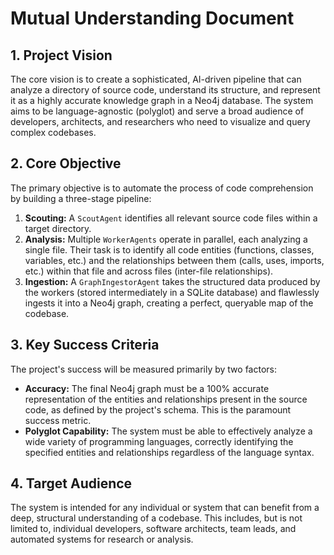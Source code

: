 # Mutual Understanding Document

## 1. Project Vision

The core vision is to create a sophisticated, AI-driven pipeline that can analyze a directory of source code, understand its structure, and represent it as a highly accurate knowledge graph in a Neo4j database. The system aims to be language-agnostic (polyglot) and serve a broad audience of developers, architects, and researchers who need to visualize and query complex codebases.

## 2. Core Objective

The primary objective is to automate the process of code comprehension by building a three-stage pipeline:

1.  **Scouting:** A `ScoutAgent` identifies all relevant source code files within a target directory.
2.  **Analysis:** Multiple `WorkerAgents` operate in parallel, each analyzing a single file. Their task is to identify all code entities (functions, classes, variables, etc.) and the relationships between them (calls, uses, imports, etc.) within that file and across files (inter-file relationships).
3.  **Ingestion:** A `GraphIngestorAgent` takes the structured data produced by the workers (stored intermediately in a SQLite database) and flawlessly ingests it into a Neo4j graph, creating a perfect, queryable map of the codebase.

## 3. Key Success Criteria

The project's success will be measured primarily by two factors:

*   **Accuracy:** The final Neo4j graph must be a 100% accurate representation of the entities and relationships present in the source code, as defined by the project's schema. This is the paramount success metric.
*   **Polyglot Capability:** The system must be able to effectively analyze a wide variety of programming languages, correctly identifying the specified entities and relationships regardless of the language syntax.

## 4. Target Audience

The system is intended for any individual or system that can benefit from a deep, structural understanding of a codebase. This includes, but is not limited to, individual developers, software architects, team leads, and automated systems for research or analysis.